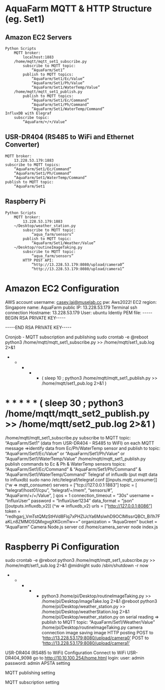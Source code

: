 # AquaFarm MQTT & HTTP Structure (eg. Set1)
## Amazon EC2 Servers
    Python Scripts
        MQTT broker: 
            localhost:1883
        /home/mqtt/mqtt_set1_subscribe.py
            subscribe to MQTT topic:
                “AquaFarm/Set1”
            publish to MQTT topics:
                “AquaFarm/Set1/Ec/Value”
                “AquaFarm/Set1/Ph/Value”
                “AquaFarm/Set1/WaterTemp/Value”
        /home/mqtt/mqtt_set1_publish.py
            publish to MQTT topics:
                “AquaFarm/Set1/Ec/Command”
                “AquaFarm/Set1/Ph/Command”
                “AquaFarm/Set1/WaterTemp/Command”
    InfluxDB with Elegraf
        subscribe topic:
            “AquaFarm/+/+/Value”

## USR-DR404 (RS485 to WiFi and Ethernet Converter)
    MQTT broker:
        13.228.53.179:1883
    subscribe to MQTT topics:
        “AquaFarm/Set1/Ec/Command”
        “AquaFarm/Set1/Ph/Command”
        “AquaFarm/Set1/WaterTemp/Command”
    publish to MQTT topic:
        “AquaFarm/Set1

## Raspberry Pi
    Python Scripts
        MQTT broker:
            13.228.53.179:1883
        ~/Desktop/weather_station.py
            subscribe to MQTT topic:
                “aqua_farm/sensors”
            publish to MQTT topic: 
                “AquaFarm/Set1/Weather/Value”
        ~/Desktop/routineImageTaking.py
            subscribe to MQTT topic:
                “aqua_farm/sensors”
            HTTP POST API:
                “http://13.228.53.179:8080/upload/camera0”
                “http://13.228.53.179:8080/upload/camera1” 


# Amazon EC2 Configuration
AWS account
    username: casey.lai@muselab.cc
    pw: Aws2022!
EC2
    region: Singapore
    name: AquaFarm
    public IP: 13.228.53.179
Terminal ssh connection
Hostname: 13.228.53.179
User: ubuntu
Identiy PEM file:
-----BEGIN RSA PRIVATE KEY-----

-----END RSA PRIVATE KEY-----

Cronjob - MQTT subscription and publishing
sudo crontab -e
@reboot python3 /home/mqtt/mqtt_set1_subscribe.py >> /home/mqtt/set1_sub.log 2>&1
* * * * * ( sleep 10 ; python3 /home/mqtt/mqtt_set1_publish.py >> /home/mqtt/set1_pub.log 2>&1 )
# * * * * * ( sleep 30 ; python3 /home/mqtt/mqtt_set2_publish.py >> /home/mqtt/set2_pub.log 2>&1 )
/home/mqtt/mqtt_set1_subscribe.py
subscribe to MQTT topic: “AquaFarm/Set1”
(data from USR-DR404 - RS485 to WiFI) 
on each MQTT message
=>identify data from Ec/Ph/WaterTemp sensor and publish to topic:
“AquaFarm/Set1/Ec/Value” or
“AquaFarm/Set1/Ph/Value” or
“AquaFarm/Set1/WaterTemp/Value”
/home/mqtt/mqtt_set1_publish.py
publish commands to Ec & Ph & WaterTemp sensors topics:
“AquaFarm/Set1/Ec/Command” &
“AquaFarm/Set1/Ph/Command” &
“AquaFarm/Set1/WaterTemp/Command” 
Telegraf of influxdb (put mqtt data to influxdb)
sudo nano /etc/telegraf/telegraf.conf
[[inputs.mqtt_consumer]] (^w => mqtt_consumer)
servers = [“tcp://127.0.0.1:1883”]
topic = [
  “telegraf/host01/cpu”,
  “telegraf/+/mem”,
  “sensors/#”,
  “AquaFarm/+/+/Value”,
]
qos = 1
connection_timeout = “30s”
username = “InfluxUser”
password = “InfluxUser1234”
data_format = “json”
[[outputs.influxdb_v2]] (^w => influxdb_v2)
urls = [“http://127.0.0.1:8086”]
token = “redhgarj_VmTstQMzStHVd8Flq7xPHZIJcYa6MslwhD9OClMIssrQBCt_Bi1h7FaKLn8ZMMOSQMxgvgXKGcmTw==”
organization = “AquaGreen”
bucket = “AquaFarm”
Camera Node.js server
cd /home/camera_server
node index.js

# Raspberry Pi Configuration
sudo crontab -e
@reboot python3 /home/mqtt/mqtt_set1_subscribe.py >> /home/mqtt/set1_sub.log 2>&1
@midnight sudo /sbin/shutdown -r now
* * * * * python3 /home/pi/Desktop/routineImageTaking.py >> /home/pi/Desktop/imageTake.log 2>&1
@reboot python3 /home/pi/Desktop/weather_station.py >> /home/pi/Desktop/weatherStation.log 2>&1
/home/pi/Desktop/weather_station.py
on serial reading
=> publish to MQTT topic: “AquaFarm/Set1/Weather/Value”
/home/pi/Desktop/routineImageTaking.py
camera connection
image saving
image HTTP posting
POST to ‘http://13.228.53.179:8080/upload/camera0’
POST to ‘http://13.228.53.179:8080/upload/camera1’ 


USR-DR404 (RS485 to WiFi) Configuration
Connect to WiFi USR-DR404_9098
go to http://10.10.100.254/home.html
login:
user: admin
password: admin
APSTA setting

MQTT publishing setting

MQTT subscription setting


